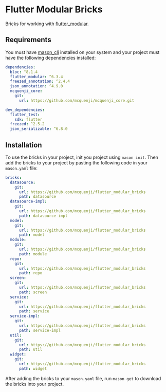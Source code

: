 # Flutter Modular Bricks

Bricks for working with [flutter_modular](https://pub.dev/packages/flutter_modular).

## Requirements

You must have [mason_cli](https://pub.dev/packages/mason_cli) installed on your system and your project must have the following dependencies installed:

```yaml
dependencies:
  bloc: ^8.1.4
  flutter_modular: ^6.3.4
  freezed_annotation: ^2.4.4
  json_annotation: ^4.9.0
  mcquenji_core:
    git:
      url: https://github.com/mcquenji/mcquenji_core.git

dev_dependencies:
  flutter_test:
    sdk: flutter
  freezed: ^2.5.2
  json_serializable: ^6.8.0
```

## Installation

To use the bricks in your project, init you project using `mason init`. Then add the bricks to your project by pasting the following code in your `mason.yaml` file:

```yaml
bricks:
  datasource:
    git:
      url: https://github.com/mcquenji/flutter_modular_bricks
      path: datasource
  datasource-impl:
    git:
      url: https://github.com/mcquenji/flutter_modular_bricks
      path: datasource-impl
  model:
    git:
      url: https://github.com/mcquenji/flutter_modular_bricks
      path: model
  module:
    git:
      url: https://github.com/mcquenji/flutter_modular_bricks
      path: module
  repo:
    git:
      url: https://github.com/mcquenji/flutter_modular_bricks
      path: repo
  screen:
    git:
      url: https://github.com/mcquenji/flutter_modular_bricks
      path: screen
  service:
    git:
      url: https://github.com/mcquenji/flutter_modular_bricks
      path: service
  service-impl:
    git:
      url: https://github.com/mcquenji/flutter_modular_bricks
      path: service-impl
  util:
    git:
      url: https://github.com/mcquenji/flutter_modular_bricks
      path: util
  widget:
    git:
      url: https://github.com/mcquenji/flutter_modular_bricks
      path: widget
```

After adding the bricks to your `mason.yaml` file, run `mason get` to download the bricks into your project.
